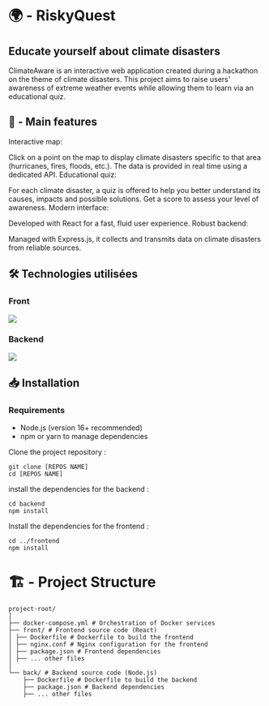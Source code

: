 # 🌍 - RiskyQuest 
## Educate yourself about climate disasters

ClimateAware is an interactive web application created during a hackathon on the theme of climate disasters. This project aims to raise users' awareness of extreme weather events while allowing them to learn via an educational quiz.

## 🚀 - Main features
Interactive map:

Click on a point on the map to display climate disasters specific to that area (hurricanes, fires, floods, etc.).
The data is provided in real time using a dedicated API.
Educational quiz:

For each climate disaster, a quiz is offered to help you better understand its causes, impacts and possible solutions.
Get a score to assess your level of awareness.
Modern interface:

Developed with React for a fast, fluid user experience.
Robust backend:

Managed with Express.js, it collects and transmits data on climate disasters from reliable sources.

## 🛠️ Technologies utilisées

### Front
![](https://i.imgur.com/DUAYEFv.png)

### Backend
![](https://i.imgur.com/gm8q2D4.png)

## 📥 Installation
### Requirements

 - Node.js (version 16+ recommended)
 - npm or yarn to manage dependencies

Clone the project repository :

    git clone [REPOS NAME]
    cd [REPOS NAME]

install the dependencies for the backend :

    cd backend
    npm install

Install the dependencies for the frontend :

    cd ../frontend
    npm install

# 🏗️ - Project Structure
```
project-root/
│
├── docker-compose.yml # Orchestration of Docker services
├── front/ # Frontend source code (React)
│ ├── Dockerfile # Dockerfile to build the frontend
│ ├── nginx.conf # Nginx configuration for the frontend
│ ├── package.json # Frontend dependencies
│ ├── ... other files
│
└── back/ # Backend source code (Node.js)
	├── Dockerfile # Dockerfile to build the backend
	├── package.json # Backend dependencies
	├── ... other files
```